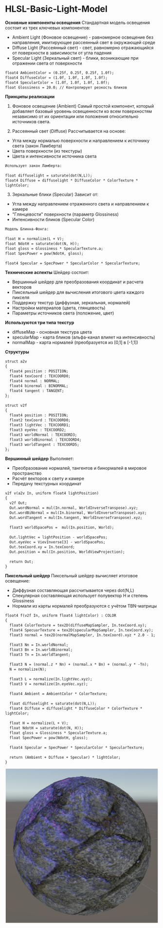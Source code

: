 # HLSL-Basic-Light-Model

**Основные компоненты освещения**
Стандартная модель освещения состоит из трех ключевых компонентов:

  * Ambient Light (Фоновое освещение) - равномерное освещение без направления, имитирующее рассеянный свет в окружающей среде
  * Diffuse Light (Рассеянный свет) - свет, равномерно отражающийся от поверхности в зависимости от угла падения
  * Specular Light (Зеркальный свет) - блики, возникающие при отражении света от поверхности

```hlsl
float4 AmbientColor = (0.25f, 0.25f, 0.25f, 1.0f);
float4 DiffuseColor = (1.0f, 1.0f, 1.0f, 1.0f); 
float4 SpecularColor = (1.0f, 1.0f, 1.0f, 1.0f);
float Glossiness = 20.0; // Контролирует резкость бликов
```

**Принципы реализации**
1. Фоновое освещение (Ambient)
Самый простой компонент, который добавляет базовый уровень освещенности ко всем поверхностям независимо от их ориентации или положения относительно источников света.

2. Рассеянный свет (Diffuse)
Рассчитывается на основе:
 - Угла между нормалью поверхности и направлением к источнику света (закон Ламберта)
 - Цвета поверхности (из текстуры)
 - Цвета и интенсивности источника света

```hlsl
Использует закон Ламберта:

float diffuselight = saturate(dot(N,L));
float4 Diffuse = diffuselight * DiffuseColor * ColorTexture * lightColor;
```

3. Зеркальные блики (Specular)
Зависит от:
  - Угла между направлением отраженного света и направлением к камере
  - "Глянцевости" поверхности (параметр Glossiness)
  - Интенсивности бликов (Specular Color)

```hlsl
Модель Блинна-Фонга:

float H = normalize(L + V);
float NdotH = saturate(dot(N, H));
float gloss = Glossiness * SpecularTexture.a;
float SpecPower = pow(NdotH, gloss);
 
float4 Specular = SpecPower * SpecularColor * SpecularTexture;
```

**Технические аспекты**
Шейдер состоит:
  - Вершинный шейдер для преобразования координат и расчета векторов
  - Пиксельный шейдер для вычисления итогового цвета каждого пикселя
  - Поддержку текстур (диффузная, зеркальная, нормалей)
  - Настройки материалов (цвета, глянцевость)
  - Параметры источников света (положение, цвет)

**Используются три типа текстур**
  - diffuseMap - основная текстура цвета
  - specularMap - карта бликов (альфа-канал влияет на интенсивность)
  - normalMap - карта нормалей (преобразуется из [0,1] в [-1,1])

**Структуры**
```hlsl
struct a2v
{
  float4 position : POSITION;
  float4 texCoord : TEXCOORD0;
  float4 normal : NORMAL;  
  float4 binormal : BINORMAL;
  float4 tangent : TANGENT;
};

struct v2f
{
  float4 position : POSITION;
  float2 texCoord : TEXCOORD0;
  float3 lightVec : TEXCOORD1;
  float3 eyeVec : TEXCOORD2;
  float3 worldNormal : TEXCOORD3;
  float3 worldBinormal : TEXCOORD4;
  float3 worldTangent : TEXCOORD5;
};
```
**Вершинный шейдер**
Выполняет:
  - Преобразование нормалей, тангентов и бинормалей в мировое пространство
  - Расчёт векторов к свету и камере
  - Передачу текстурных координат

```hlsl
v2f v(a2v In, uniform float4 lightPosition)
{
  v2f Out;
  Out.wordNormal = mul(In.normal, WorldInverseTranspose).xyz;
  Out.wordBiNormal = mul(In.binormal, WorldInverseTranspose).xyz;
  Out.wordTangent = mul(In.tangent, WorldInverseTranspose).xyz;
 
  float3 worldSpacePos =  mul(In.position, World);
 
  Out.lightVec = lightPosition - worldSpacePos;
  Out.eyeVec = VievInverse[3] - worldSpacePos;
  Out.texCoord.xy = In.texCoord;
  Out.position = mul(In.position, WorldViewProjection);
 
  return Out;
}
```

**Пиксельный шейдер**
Пиксельный шейдер вычисляет итоговое освещение:
  - Диффузная составляющая рассчитывается через dot(N,L)
  - Спекулярная составляющая использует полувектор H и степень Glossiness
  - Нормали из карты нормалей преобразуются с учётом TBN-матрицы

```hlsl
float4 f(v2f In, uniform float4 lightColor) : COLOR
{
  float4 ColorTexture = tex2D(diffuseMapSampler, In.texCoord.xy);
  float4 SpecuarTexture = tex2D(specularMapSampler, In.texCoord.xy);
  float3 normal = tex2D(normalMapSampler, In.texCoord).xyz * 2.0 - 1;
 
  float3 Nn = In.worldNormal;
  float3 Bn = In.worldBinormal;
  float3 Tn = In.worldTangent;
 
  float3 N = (normal.z * Nn) + (normal.x * Bn) + (normal.y * -Tn);
  N = normalize(N);
 
  float3 L = normalize(In.lightVec.xyz);
  float3 V = normalize(In.eyeVec.xyz);
 
  float4 Ambient = AmbientColor * ColorTexture;
 
  float diffuselight = saturate(dot(N,L));
  float4 Diffuse = diffuselight * DiffuseColor * ColorTexture * lightColor;
 
  float H = normalize(L + V);
  float NdotH = saturate(dot(N, H));
  float gloss = Glossiness * SpecularTexture.a;
  float SpecPower = pow(NdotH, gloss);
 
  float4 Specular = SpecPower * SpecularColor * SpecularTexture;
 
  return (Ambient + Diffuse + Specular) * lightColor;
}
```
<div align="center">
  <img src="summ.png" alt="HLSL-Basic-Light-Model" width="500">
</div>

